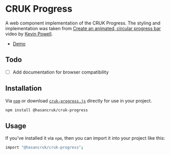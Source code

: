 # CRUK Progress

A web component implementation of the CRUK Progress. The styling and implementation was taken from [Create an animated, circular progress bar](https://www.youtube.com/watch?v=MXWP56LUI3g) video by [Kevin Powell](https://www.kevinpowell.co/).

- [Demo](https://hasancruk.github.io/cruk-progress/demo.html)

## Todo

- [ ] Add documentation for browser compatibility

## Installation

Via [`npm`](https://www.npmjs.com/package/@hasancruk/cruk-progress) or download [`cruk-progress.js`](./cruk-progress.js) directly for use in your project.

```sh
npm install @hasancruk/cruk-progress
```

## Usage

If you've installed it via `npm`, then you can import it into your project like this:

```sh 
import "@hasancruk/cruk-progress";
```
